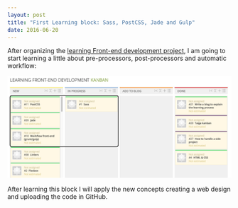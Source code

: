 ```yaml
---
layout: post
title: "First Learning block: Sass, PostCSS, Jade and Gulp"
date: 2016-06-20
---
```


After organizing the <a href="https://tree.taiga.io/project/cristinafsanz-improving-in-front-end-development/kanban" alt="Kanban Learning Front-end development">learning Front-end development project</a>, I am going to start learning a little about pre-processors, post-processors and automatic workflow:

<img src="../images/blog/first_learning_block.jpg" alt="First learning block" />

After learning this block I will apply the new concepts creating a web design and uploading the code in GitHub.
